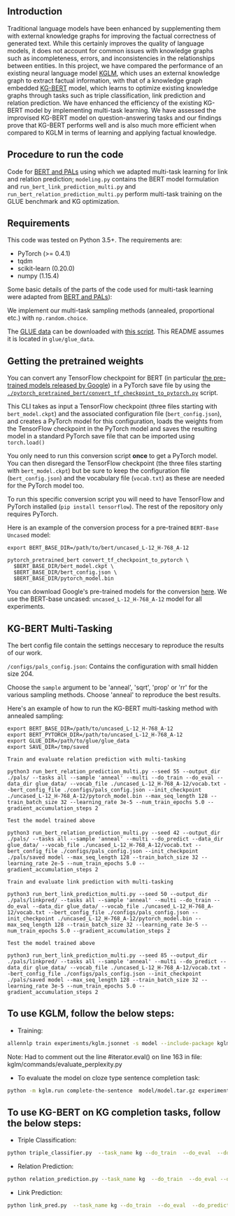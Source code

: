## Introduction
Traditional language models have been enhanced by supplementing them with external knowledge graphs for improving the factual correctness of generated text. While this certainly improves the quality of language models, it does not account for common issues with knowledge graphs such as incompleteness, errors, and inconsistencies in the relationships between entities. In this project, we have compared the performance of an existing neural language model [KGLM](https://github.com/rloganiv/kglm-model), which uses an external knowledge graph to extract factual information, with that of a knowledge graph embedded [KG-BERT](https://github.com/yao8839836/kg-bert) model, which learns to optimize existing knowledge graphs through tasks such as triple classification, link prediction and relation prediction. We have enhanced the efficiency of the existing KG-BERT model by implementing multi-task learning. We have assessed the improvised KG-BERT model on question-answering tasks and our findings prove that KG-BERT performs well and is also much more efficient when compared to KGLM in terms of learning and applying factual knowledge.

## Procedure to run the code

Code for [BERT and PALs](https://arxiv.org/abs/1902.02671) using which we adapted multi-task learning for link and relation prediction; 
`modeling.py` contains the BERT model formulation and `run_bert_link_prediction_multi.py` and `run_bert_relation_prediction_multi.py` perform multi-task training on the GLUE benchmark and KG optimization.

## Requirements

This code was tested on Python 3.5+. The requirements are:

- PyTorch (>= 0.4.1)
- tqdm
- scikit-learn (0.20.0)
- numpy (1.15.4)


Some basic details of the parts of the code used for multi-task learning were adapted from [BERT and PALs](https://arxiv.org/abs/1902.02671)):

We implement our multi-task sampling methods (annealed, proportional etc.) with `np.random.choice`. 

The [GLUE data](https://gluebenchmark.com/tasks) can be downloaded with
[this script](https://gist.github.com/W4ngatang/60c2bdb54d156a41194446737ce03e2e). This README assumes it is located in `glue/glue_data`.

## Getting the pretrained weights

You can convert any TensorFlow checkpoint for BERT (in particular [the pre-trained models released by Google](https://github.com/google-research/bert#pre-trained-models)) in a PyTorch save file by using the [`./pytorch_pretrained_bert/convert_tf_checkpoint_to_pytorch.py`](convert_tf_checkpoint_to_pytorch.py) script.

This CLI takes as input a TensorFlow checkpoint (three files starting with `bert_model.ckpt`) and the associated configuration file (`bert_config.json`), and creates a PyTorch model for this configuration, loads the weights from the TensorFlow checkpoint in the PyTorch model and saves the resulting model in a standard PyTorch save file that can be imported using `torch.load()`

You only need to run this conversion script **once** to get a PyTorch model. You can then disregard the TensorFlow checkpoint (the three files starting with `bert_model.ckpt`) but be sure to keep the configuration file (`bert_config.json`) and the vocabulary file (`vocab.txt`) as these are needed for the PyTorch model too.

To run this specific conversion script you will need to have TensorFlow and PyTorch installed (`pip install tensorflow`). The rest of the repository only requires PyTorch.

Here is an example of the conversion process for a pre-trained `BERT-Base Uncased` model:

```shell
export BERT_BASE_DIR=/path/to/bert/uncased_L-12_H-768_A-12

pytorch_pretrained_bert convert_tf_checkpoint_to_pytorch \
  $BERT_BASE_DIR/bert_model.ckpt \
  $BERT_BASE_DIR/bert_config.json \
  $BERT_BASE_DIR/pytorch_model.bin
```

You can download Google's pre-trained models for the conversion [here](https://github.com/google-research/bert#pre-trained-models).
We use the BERT-base uncased: `uncased_L-12_H-768_A-12` model for all experiments. 

## KG-BERT Multi-Tasking

The bert config file contain the settings neccesary to reproduce the results of our work. 

`/configs/pals_config.json`: Contains the configuration with small hidden size 204.


Choose the `sample` argument to be 'anneal', 'sqrt', 'prop' or 'rr' for the various sampling methods. Choose 'anneal' to reproduce the best results. 

Here's an example of how to run the KG-BERT multi-tasking method with annealed sampling:

```shell
export BERT_BASE_DIR=/path/to/uncased_L-12_H-768_A-12
export BERT_PYTORCH_DIR=/path/to/uncased_L-12_H-768_A-12
export GLUE_DIR=/path/to/glue/glue_data
export SAVE_DIR=/tmp/saved

Train and evaluate relation prediction with multi-tasking

python3 run_bert_relation_prediction_multi.py --seed 55 --output_dir ./pals/ --tasks all --sample 'anneal' --multi --do_train --do_eval --data_dir glue_data/ --vocab_file ./uncased_L-12_H-768_A-12/vocab.txt --bert_config_file ./configs/pals_config.json --init_checkpoint ./uncased_L-12_H-768_A-12/pytorch_model.bin --max_seq_length 128 --train_batch_size 32 --learning_rate 3e-5 --num_train_epochs 5.0 --gradient_accumulation_steps 2

Test the model trained above

python3 run_bert_relation_prediction_multi.py --seed 42 --output_dir ./pals/ --tasks all --sample 'anneal' --multi --do_predict --data_dir glue_data/ --vocab_file ./uncased_L-12_H-768_A-12/vocab.txt --bert_config_file ./configs/pals_config.json --init_checkpoint ./pals/saved model --max_seq_length 128 --train_batch_size 32 --learning_rate 2e-5 --num_train_epochs 5.0 --gradient_accumulation_steps 2

Train and evaluate link prediction with multi-tasking

python3 run_bert_link_prediction_multi.py --seed 50 --output_dir ./pals/linkpred/ --tasks all --sample 'anneal' --multi --do_train --do_eval --data_dir glue_data/ --vocab_file ./uncased_L-12_H-768_A-12/vocab.txt --bert_config_file ./configs/pals_config.json --init_checkpoint ./uncased_L-12_H-768_A-12/pytorch_model.bin --max_seq_length 128 --train_batch_size 32 --learning_rate 3e-5 --num_train_epochs 5.0 --gradient_accumulation_steps 2

Test the model trained above

python3 run_bert_link_prediction_multi.py --seed 85 --output_dir ./pals/linkpred/ --tasks all --sample 'anneal' --multi --do_predict --data_dir glue_data/ --vocab_file ./uncased_L-12_H-768_A-12/vocab.txt --bert_config_file ./configs/pals_config.json --init_checkpoint ./pals/saved model --max_seq_length 128 --train_batch_size 32 --learning_rate 3e-5 --num_train_epochs 5.0 --gradient_accumulation_steps 2

```

## To use KGLM, follow the below steps: 
* Training:
```sh
allennlp train experiments/kglm.jsonnet -s model --include-package kglm
 ```
Note: Had to comment out the line #iterator.eval() on line 163 in file: kglm/commands/evaluate_perplexity.py

* To evaluate the model on cloze type sentence completion task:

```sh
python -m kglm.run complete-the-sentence  model/model.tar.gz experiments/complete_the_sentence.jsonl --output-file output_data/predictions.txt --include-package kglm
```
## To use KG-BERT on KG completion tasks, follow the below steps:

* Triple Classification:
```sh
python triple_classifier.py  --task_name kg --do_train  --do_eval  --do_predict --data_dir ./data/linked_wikitext --bert_model bert-base-uncased --max_seq_length 128 --train_batch_size 32 --learning_rate 5e-5 --num_train_epochs 3.0 --output_dir ./triple_output_linked_wikitext/  --gradient_accumulation_steps 1 --eval_batch_size 512

```
* Relation Prediction:
```sh
python relation_prediction.py --task_name kg  --do_train  --do_eval --do_predict --data_dir ./data/linked_wikitext --bert_model bert-base-uncased --max_seq_length 128 --train_batch_size 32 --learning_rate 5e-5 --num_train_epochs 3.0 --output_dir ./output_relation_prediction/  --gradient_accumulation_steps 1 --eval_batch_size 512

```

* Link Prediction:
```sh
python link_pred.py  --task_name kg --do_train  --do_eval  --do_predict --data_dir ./data/linked_wikitext --bert_model bert-base-uncased --max_seq_length 20 --train_batch_size 32 --learning_rate 5e-5 --num_train_epochs 3.0 --output_dir ./output_linked_wikitext/  --checkpoint_dir ./checkpoint/ --gradient_accumulation_steps 1 --eval_batch_size 512

```
